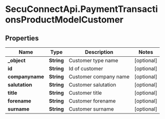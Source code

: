 # SecuConnectApi.PaymentTransactionsProductModelCustomer

## Properties
Name | Type | Description | Notes
------------ | ------------- | ------------- | -------------
**_object** | **String** | Customer type name | [optional] 
**id** | **String** | Id of customer | [optional] 
**companyname** | **String** | Customer company name | [optional] 
**salutation** | **String** | Customer salutation | [optional] 
**title** | **String** | Customer title | [optional] 
**forename** | **String** | Customer forename | [optional] 
**surname** | **String** | Customer surname | [optional] 


